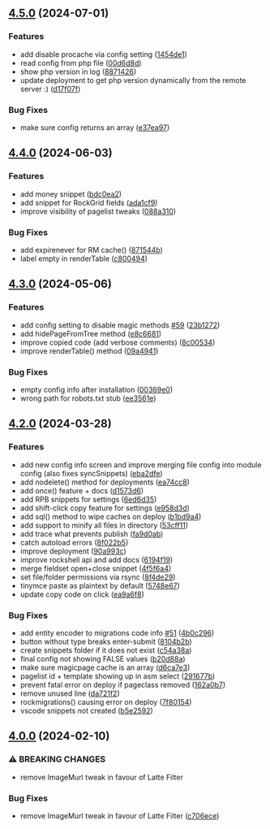 ## [4.5.0](https://github.com/baumrock/RockMigrations/compare/v4.4.0...v4.5.0) (2024-07-01)


### Features

* add disable procache via config setting ([1454de1](https://github.com/baumrock/RockMigrations/commit/1454de1ac29451fd5a7566ec479e70c50b4dcccc))
* read config from php file ([00d6d8d](https://github.com/baumrock/RockMigrations/commit/00d6d8ddef55b67a889dc45f770ae40161c8a75a))
* show php version in log ([8871426](https://github.com/baumrock/RockMigrations/commit/8871426426d30791e6d5eac16981432eb1ebc78a))
* update deployment to get php version dynamically from the remote server :) ([d17f07f](https://github.com/baumrock/RockMigrations/commit/d17f07fcd151c64cc4b50fe0bedbebfce05f607d))


### Bug Fixes

* make sure config returns an array ([e37ea97](https://github.com/baumrock/RockMigrations/commit/e37ea97e3d31be05be73a19fe68784cd186e6946))

## [4.4.0](https://github.com/baumrock/RockMigrations/compare/v4.3.0...v4.4.0) (2024-06-03)


### Features

* add money snippet ([bdc0ea2](https://github.com/baumrock/RockMigrations/commit/bdc0ea28e69d2c1bff7c1d3ab67c8a2fd42b3cfa))
* add snippet for RockGrid fields ([ada1cf9](https://github.com/baumrock/RockMigrations/commit/ada1cf948b33e962dba7d70e78fbb88b28fe0dba))
* improve visibility of pagelist tweaks ([088a310](https://github.com/baumrock/RockMigrations/commit/088a310d83b8b43c5821f5a36983edb70ad9df15))


### Bug Fixes

* add expirenever for RM cache() ([871544b](https://github.com/baumrock/RockMigrations/commit/871544bd2a8391ad299bcf74ca9bd49318fc80de))
* label empty in renderTable ([c800494](https://github.com/baumrock/RockMigrations/commit/c80049497641d246c247aa2583910ec066ce3a74))

## [4.3.0](https://github.com/baumrock/RockMigrations/compare/v4.2.0...v4.3.0) (2024-05-06)


### Features

* add config setting to disable magic methods [#59](https://github.com/baumrock/RockMigrations/issues/59) ([23b1272](https://github.com/baumrock/RockMigrations/commit/23b127290bad52b16eb5f28f5e93ac324802d1e3))
* add hidePageFromTree method ([e8c6681](https://github.com/baumrock/RockMigrations/commit/e8c66812062260885e5462f8901d9ba70443f93a))
* improve copied code (add verbose comments) ([8c00534](https://github.com/baumrock/RockMigrations/commit/8c005340a123cb7bb68322f2456aabc2de9839e1))
* improve renderTable() method ([09a4941](https://github.com/baumrock/RockMigrations/commit/09a49416dc0d4f050f862cb807e7cb72871b1754))


### Bug Fixes

* empty config info after installation ([00369e0](https://github.com/baumrock/RockMigrations/commit/00369e0037e765264f40562c1c71145c63b733d6))
* wrong path for robots.txt stub ([ee3561e](https://github.com/baumrock/RockMigrations/commit/ee3561e3e4a730a4a0508d3f461bc01cf3d7671c))

## [4.2.0](https://github.com/baumrock/RockMigrations/compare/v4.0.0...v4.2.0) (2024-03-28)


### Features

* add new config info screen and improve merging file config into module config (also fixes syncSnippets) ([eba2dfe](https://github.com/baumrock/RockMigrations/commit/eba2dfee03cb872412b8c5c5b0e7d352dc1d385b))
* add nodelete() method for deployments ([ea74cc8](https://github.com/baumrock/RockMigrations/commit/ea74cc8e66eb88627253abf446f37ac3ef60beb8))
* add once() feature + docs ([d1573d6](https://github.com/baumrock/RockMigrations/commit/d1573d6d46fe3c865d1efc1d5defc4208346d752))
* add RPB snippets for settings ([6ed6d35](https://github.com/baumrock/RockMigrations/commit/6ed6d35613853c73a0c27fd11c9f2980b9a92082))
* add shift-click copy feature for settings ([e958d3d](https://github.com/baumrock/RockMigrations/commit/e958d3d5d232cac996efe4f9757476751223211f))
* add sql() method to wipe caches on deploy ([b1bd9a4](https://github.com/baumrock/RockMigrations/commit/b1bd9a4eaa11e56cf20131cd4c6ae079c32acfc2))
* add support to minify all files in directory ([53cff11](https://github.com/baumrock/RockMigrations/commit/53cff113c5cf06ef03d011a1988d5b7d0e6fb95e))
* add trace what prevents publish ([fa9d0ab](https://github.com/baumrock/RockMigrations/commit/fa9d0abadfe78ee87350e18b6252558d63c55d72))
* catch autoload errors ([8f022b5](https://github.com/baumrock/RockMigrations/commit/8f022b5f3d47fecfe0bc595c6c2f46ad1a8a206d))
* improve deployment ([90a993c](https://github.com/baumrock/RockMigrations/commit/90a993c597cf5155f5093d1c78d1279a4ce19203))
* improve rockshell api and add docs ([6194f19](https://github.com/baumrock/RockMigrations/commit/6194f19598c3b35e26931f61742c6670bf291af0))
* merge fieldset open+close snippet ([4f5f6a4](https://github.com/baumrock/RockMigrations/commit/4f5f6a4ae4f7e2d834e0e029b7f08f4f8d11dc33))
* set file/folder permissions via rsync ([8f4de29](https://github.com/baumrock/RockMigrations/commit/8f4de299a9572ed4a6e91317b6197ac0dbccee69))
* tinymce paste as plaintext by default ([5748e67](https://github.com/baumrock/RockMigrations/commit/5748e6787fd1922dee0c5d0777cc3cffa5ae42c4))
* update copy code on click ([ea9a6f8](https://github.com/baumrock/RockMigrations/commit/ea9a6f8b475f4a1935d0374f139c34185bfef735))


### Bug Fixes

* add entity encoder to migrations code info [#51](https://github.com/baumrock/RockMigrations/issues/51) ([4b0c296](https://github.com/baumrock/RockMigrations/commit/4b0c2963497d9fec013117159e2df466e8c083d4))
* button without type breaks enter-submit ([8104b2b](https://github.com/baumrock/RockMigrations/commit/8104b2b846aa2e92ebd6e1f2732d60d7ad5fea75))
* create snippets folder if it does not exist ([c54a38a](https://github.com/baumrock/RockMigrations/commit/c54a38a0d915479ebd8f863835cae4859ade8619))
* final config not showing FALSE values ([b20d88a](https://github.com/baumrock/RockMigrations/commit/b20d88a3e5ca5d8d87bae9ff193b69a5c36c1237))
* make sure magicpage cache is an array ([d6ca7e3](https://github.com/baumrock/RockMigrations/commit/d6ca7e31c2c9b16956926a41c113716960d92f1a))
* pagelist id + template showing up in asm select ([291677b](https://github.com/baumrock/RockMigrations/commit/291677b51d7c07b4fec52f352f2467899edea01e))
* prevent fatal error on deploy if pageclass removed ([162a0b7](https://github.com/baumrock/RockMigrations/commit/162a0b7762300ebe3f1e5648b207db18281485e0))
* remove unused line ([da721f2](https://github.com/baumrock/RockMigrations/commit/da721f2100061b40790a28cf2524a917255b587a))
* rockmigrations() causing error on deploy ([7f80154](https://github.com/baumrock/RockMigrations/commit/7f80154ea7ec72872cdf4eaa1696beeb0f1f2362))
* vscode snippets not created ([b5e2592](https://github.com/baumrock/RockMigrations/commit/b5e25928ea17e073a71325cee7b253654dbdd8bb))

## [4.0.0](https://github.com/baumrock/RockMigrations/compare/v3.36.1...v4.0.0) (2024-02-10)


### ⚠ BREAKING CHANGES

* remove ImageMurl tweak in favour of Latte Filter

### Bug Fixes

* remove ImageMurl tweak in favour of Latte Filter ([c706ece](https://github.com/baumrock/RockMigrations/commit/c706ecebb4966c19e0fd5d7daafba42525de366e))

